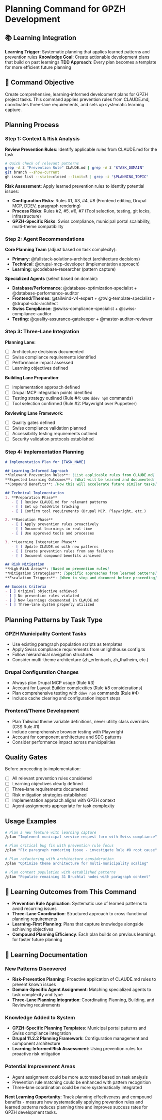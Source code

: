 # Planning Command for GPZH Development

## 📚 Learning Integration
**Learning Trigger**: Systematic planning that applies learned patterns and prevention rules
**Knowledge Goal**: Create actionable development plans that build on past learnings
**TDD Approach**: Every plan becomes a template for more efficient future planning

## 🎯 Command Objective

Create comprehensive, learning-informed development plans for GPZH project tasks. This command applies prevention rules from CLAUDE.md, coordinates three-lane requirements, and sets up systematic learning capture.

## Planning Process

### Step 1: Context & Risk Analysis
**Review Prevention Rules**: Identify applicable rules from CLAUDE.md for the task
```bash
# Quick check of relevant patterns
grep -A 3 "Prevention Rule" CLAUDE.md | grep -A 3 "$TASK_DOMAIN"
git branch --show-current
gh issue list --state=closed --limit=5 | grep -i "$PLANNING_TOPIC"
```

**Risk Assessment**: Apply learned prevention rules to identify potential issues:
- **Configuration Risks**: Rules #1, #3, #4, #8 (Frontend editing, Drupal MCP, DDEV, paragraph rendering)
- **Process Risks**: Rules #2, #5, #6, #7 (Tool selection, testing, git locks, infrastructure)
- **GPZH-Specific Risks**: Swiss compliance, municipal portal scalability, multi-theme compatibility

### Step 2: Agent Recommendations
**Core Planning Team** (adjust based on task complexity):
- **Primary**: @fullstack-solutions-architect (architecture decisions)
- **Technical**: @drupal-mcp-developer (implementation approach)
- **Learning**: @codebase-researcher (pattern capture)

**Specialized Agents** (select based on domain):
- **Database/Performance**: @database-optimization-specialist + @database-performance-auditor
- **Frontend/Themes**: @tailwind-v4-expert + @twig-template-specialist + @drupal-sdc-architect
- **Swiss Compliance**: @swiss-compliance-specialist + @swiss-compliance-auditor
- **Testing**: @quality-assurance-gatekeeper + @master-auditor-reviewer

### Step 3: Three-Lane Integration
**Planning Lane**:
- [ ] Architecture decisions documented
- [ ] Swiss compliance requirements identified
- [ ] Performance impact assessed
- [ ] Learning objectives defined

**Building Lane Preparation**:
- [ ] Implementation approach defined
- [ ] Drupal MCP integration points identified
- [ ] Testing strategy outlined (Rule #4: use `ddev npm` commands)
- [ ] Tool selection confirmed (Rule #2: Playwright over Puppeteer)

**Reviewing Lane Framework**:
- [ ] Quality gates defined
- [ ] Swiss compliance validation planned
- [ ] Accessibility testing requirements outlined
- [ ] Security validation protocols established

### Step 4: Implementation Planning
```markdown
# Implementation Plan for [TASK_NAME]

## Learning-Informed Approach
**Relevant Prevention Rules**: [List applicable rules from CLAUDE.md]
**Expected Learning Outcomes**: [What will be learned and documented]
**Compound Benefits**: [How this will accelerate future similar tasks]

## Technical Implementation
1. **Preparation Phase**
   - [ ] Review CLAUDE.md for relevant patterns
   - [ ] Set up TodoWrite tracking
   - [ ] Confirm tool requirements (Drupal MCP, Playwright, etc.)

2. **Execution Phase** 
   - [ ] Apply prevention rules proactively
   - [ ] Document learnings in real-time
   - [ ] Use approved tools and processes

3. **Learning Integration Phase**
   - [ ] Update CLAUDE.md with new patterns
   - [ ] Create prevention rules from any failures
   - [ ] Document compound benefits achieved

## Risk Mitigation
**High-Risk Areas**: [Based on prevention rules]
**Mitigation Strategies**: [Specific approaches from learned patterns]
**Escalation Triggers**: [When to stop and document before proceeding]

## Success Criteria
- [ ] Original objective achieved
- [ ] No prevention rules violated  
- [ ] New learnings documented in CLAUDE.md
- [ ] Three-lane system properly utilized
```

## Planning Patterns by Task Type

### GPZH Municipality Content Tasks
- Use existing paragraph population scripts as templates
- Apply Swiss compliance requirements from unlighthouse.config.ts
- Follow hierarchical navigation structures
- Consider multi-theme architecture (zh_erlenbach, zh_thalheim, etc.)

### Drupal Configuration Changes
- Always plan Drupal MCP usage (Rule #3)
- Account for Layout Builder complexities (Rule #8 considerations)
- Plan comprehensive testing with `ddev npm` commands (Rule #4)
- Include cache clearing and configuration import steps

### Frontend/Theme Development
- Plan Tailwind theme variable definitions, never utility class overrides (CSS Rule #1)
- Include comprehensive browser testing with Playwright
- Account for component architecture and SDC patterns
- Consider performance impact across municipalities

## Quality Gates

Before proceeding to implementation:
- [ ] All relevant prevention rules considered
- [ ] Learning objectives clearly defined
- [ ] Three-lane requirements documented
- [ ] Risk mitigation strategies established
- [ ] Implementation approach aligns with GPZH context
- [ ] Agent assignments appropriate for task complexity

## Usage Examples

```bash
# Plan a new feature with learning capture
/plan "Implement municipal service request form with Swiss compliance"

# Plan critical bug fix with prevention rule focus
/plan "Fix paragraph rendering issue - investigate Rule #8 root cause"

# Plan refactoring with architecture consideration
/plan "Optimize theme architecture for multi-municipality scaling"

# Plan content population with established patterns
/plan "Populate remaining 31 Bruchtal nodes with paragraph content"
```

## 🎯 Learning Outcomes from This Command

- **Prevention Rule Application**: Systematic use of learned patterns to avoid recurring issues
- **Three-Lane Coordination**: Structured approach to cross-functional planning requirements
- **Learning-First Planning**: Plans that capture knowledge alongside achieving objectives
- **Compound Planning Efficiency**: Each plan builds on previous learnings for faster future planning

## 📝 Learning Documentation

### New Patterns Discovered
- **Risk-Prevention Planning**: Proactive application of CLAUDE.md rules to prevent known issues
- **Domain-Specific Agent Assignment**: Matching specialized agents to task complexity and type
- **Three-Lane Planning Integration**: Coordinating Planning, Building, and Reviewing requirements

### Knowledge Added to System
- **GPZH-Specific Planning Templates**: Municipal portal patterns and Swiss compliance integration
- **Drupal 11.2.2 Planning Framework**: Configuration management and component architecture
- **Learning-Informed Risk Assessment**: Using prevention rules for proactive risk mitigation

### Potential Improvement Areas
- Agent assignment could be more automated based on task analysis
- Prevention rule matching could be enhanced with pattern recognition
- Three-lane coordination could be more systematically integrated

**Next Learning Opportunity**: Track planning effectiveness and compound benefits - measure how systematically applying prevention rules and learned patterns reduces planning time and improves success rates for GPZH development tasks.